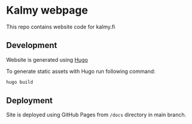 # Kalmy webpage

This repo contains website code for kalmy.fi

## Development

Website is generated using [Hugo](https://gohugo.io)

To generate static assets with Hugo run following command:

```sh
hugo build
```

## Deployment

Site is deployed using GitHub Pages from `/docs` directory in main branch.
